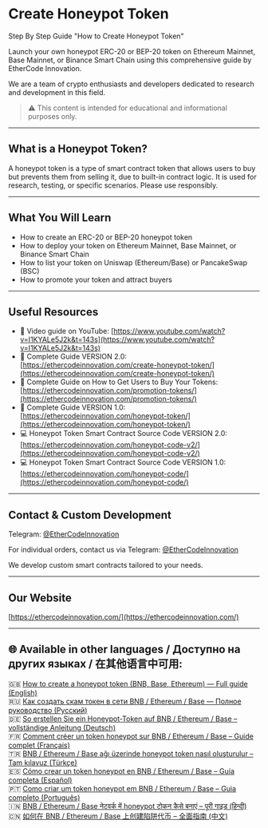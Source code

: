 # Create Honeypot Token  
Step By Step Guide "How to Create Honeypot Token"

Launch your own honeypot ERC-20 or BEP-20 token on Ethereum Mainnet, Base Mainnet, or Binance Smart Chain using this comprehensive guide by EtherCode Innovation.

We are a team of crypto enthusiasts and developers dedicated to research and development in this field.

> ⚠️ This content is intended for educational and informational purposes only.

---

## What is a Honeypot Token?

A honeypot token is a type of smart contract token that allows users to buy but prevents them from selling it, due to built-in contract logic. It is used for research, testing, or specific scenarios. Please use responsibly.

---

## What You Will Learn

- How to create an ERC-20 or BEP-20 honeypot token  
- How to deploy your token on Ethereum Mainnet, Base Mainnet, or Binance Smart Chain  
- How to list your token on Uniswap (Ethereum/Base) or PancakeSwap (BSC)  
- How to promote your token and attract buyers

---

## Useful Resources

- 🎥 Video guide on YouTube: [https://www.youtube.com/watch?v=I1KYALe5J2k&t=143s](https://www.youtube.com/watch?v=I1KYALe5J2k&t=143s)  
- 📄 Complete Guide VERSION 2.0: [https://ethercodeinnovation.com/create-honeypot-token/](https://ethercodeinnovation.com/create-honeypot-token/)  
- 📄 Complete Guide on How to Get Users to Buy Your Tokens: [https://ethercodeinnovation.com/promotion-tokens/](https://ethercodeinnovation.com/promotion-tokens/)  
- 📄 Complete Guide VERSION 1.0: [https://ethercodeinnovation.com/honeypot-token/](https://ethercodeinnovation.com/honeypot-token/)  
- 💻 Honeypot Token Smart Contract Source Code VERSION 2.0: [https://ethercodeinnovation.com/honeypot-code-v2/](https://ethercodeinnovation.com/honeypot-code-v2/)  
- 💻 Honeypot Token Smart Contract Source Code VERSION 1.0: [https://ethercodeinnovation.com/honeypot-code/](https://ethercodeinnovation.com/honeypot-code/)

---

## Contact & Custom Development

Telegram: [@EtherCodeInnovation](https://t.me/EtherCodeInnovation)

For individual orders, contact us via Telegram: [@EtherCodeInnovation](https://t.me/EtherCodeInnovation)

We develop custom smart contracts tailored to your needs.

---

## Our Website

[https://ethercodeinnovation.com/](https://ethercodeinnovation.com/)

---

## 🌐 Available in other languages / Доступно на других языках / 在其他语言中可用:

🇬🇧 [How to create a honeypot token (BNB, Base, Ethereum) — Full guide (English)](./README.md)  
🇷🇺 [Как создать скам токен в сети BNB / Ethereum / Base — Полное руководство (Русский)](./README-ru.md)  
🇩🇪 [So erstellen Sie ein Honeypot-Token auf BNB / Ethereum / Base – vollständige Anleitung (Deutsch)](./README-de.md)  
🇫🇷 [Comment créer un token honeypot sur BNB / Ethereum / Base – Guide complet (Français)](./README-fr.md)  
🇹🇷 [BNB / Ethereum / Base ağı üzerinde honeypot token nasıl oluşturulur – Tam kılavuz (Türkçe)](./README-tr.md)  
🇪🇸 [Cómo crear un token honeypot en BNB / Ethereum / Base – Guía completa (Español)](./README-es.md)  
🇵🇹 [Como criar um token honeypot em BNB / Ethereum / Base – Guia completo (Português)](./README-pt.md)  
🇮🇳 [BNB / Ethereum / Base नेटवर्क में honeypot टोकन कैसे बनाएं – पूरी गाइड (हिन्दी)](./README-hi.md)  
🇨🇳 [如何在 BNB / Ethereum / Base 上创建陷阱代币 – 全面指南 (中文)](./README-zh.md)


